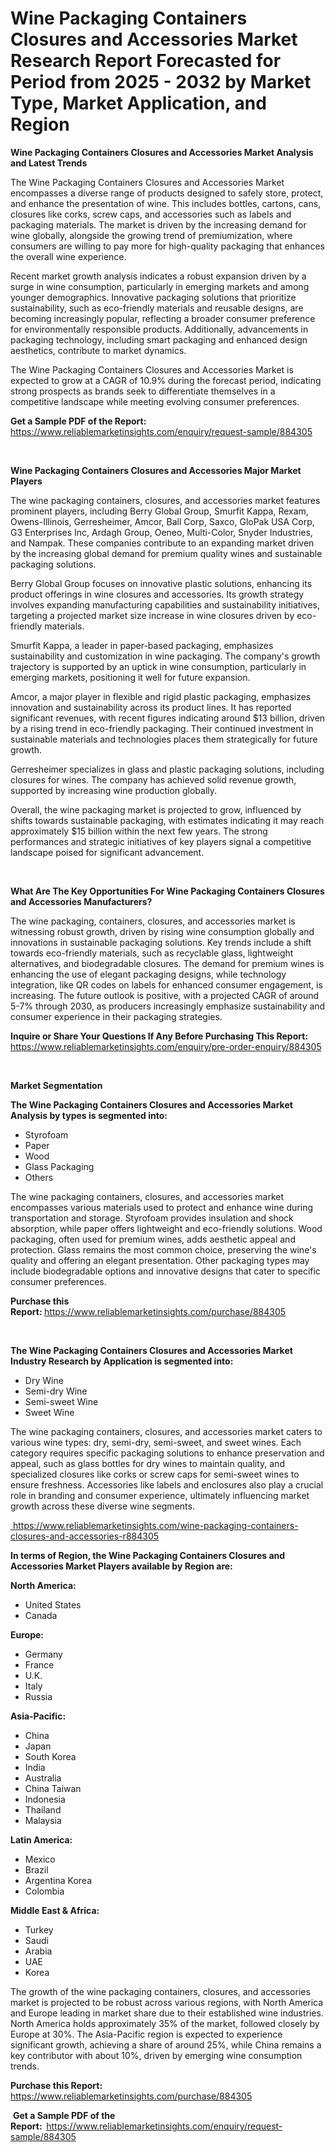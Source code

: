 <p><h1>Wine Packaging Containers Closures and Accessories Market Research Report Forecasted for Period from 2025 -  2032 by Market Type, Market Application, and Region</h1></p><p><strong>Wine Packaging Containers Closures and Accessories Market Analysis and Latest Trends</strong></p>
<p><p>The Wine Packaging Containers Closures and Accessories Market encompasses a diverse range of products designed to safely store, protect, and enhance the presentation of wine. This includes bottles, cartons, cans, closures like corks, screw caps, and accessories such as labels and packaging materials. The market is driven by the increasing demand for wine globally, alongside the growing trend of premiumization, where consumers are willing to pay more for high-quality packaging that enhances the overall wine experience.</p><p>Recent market growth analysis indicates a robust expansion driven by a surge in wine consumption, particularly in emerging markets and among younger demographics. Innovative packaging solutions that prioritize sustainability, such as eco-friendly materials and reusable designs, are becoming increasingly popular, reflecting a broader consumer preference for environmentally responsible products. Additionally, advancements in packaging technology, including smart packaging and enhanced design aesthetics, contribute to market dynamics.</p><p>The Wine Packaging Containers Closures and Accessories Market is expected to grow at a CAGR of 10.9% during the forecast period, indicating strong prospects as brands seek to differentiate themselves in a competitive landscape while meeting evolving consumer preferences.</p></p>
<p><strong>Get a Sample PDF of the Report:&nbsp;</strong> <a href="https://www.reliablemarketinsights.com/enquiry/request-sample/884305?utm_campaign=2210&utm_medium=2&utm_source=Github&utm_content=ia&utm_term=19042025&utm_id=wine-packaging-containers-closures-and-accessories">https://www.reliablemarketinsights.com/enquiry/request-sample/884305</a></p>
<p>&nbsp;</p>
<p><strong>Wine Packaging Containers Closures and Accessories Major Market Players</strong></p>
<p><p>The wine packaging containers, closures, and accessories market features prominent players, including Berry Global Group, Smurfit Kappa, Rexam, Owens-Illinois, Gerresheimer, Amcor, Ball Corp, Saxco, GloPak USA Corp, G3 Enterprises Inc, Ardagh Group, Oeneo, Multi-Color, Snyder Industries, and Nampak. These companies contribute to an expanding market driven by the increasing global demand for premium quality wines and sustainable packaging solutions.</p><p>Berry Global Group focuses on innovative plastic solutions, enhancing its product offerings in wine closures and accessories. Its growth strategy involves expanding manufacturing capabilities and sustainability initiatives, targeting a projected market size increase in wine closures driven by eco-friendly materials.</p><p>Smurfit Kappa, a leader in paper-based packaging, emphasizes sustainability and customization in wine packaging. The company's growth trajectory is supported by an uptick in wine consumption, particularly in emerging markets, positioning it well for future expansion.</p><p>Amcor, a major player in flexible and rigid plastic packaging, emphasizes innovation and sustainability across its product lines. It has reported significant revenues, with recent figures indicating around $13 billion, driven by a rising trend in eco-friendly packaging. Their continued investment in sustainable materials and technologies places them strategically for future growth.</p><p>Gerresheimer specializes in glass and plastic packaging solutions, including closures for wines. The company has achieved solid revenue growth, supported by increasing wine production globally.</p><p>Overall, the wine packaging market is projected to grow, influenced by shifts towards sustainable packaging, with estimates indicating it may reach approximately $15 billion within the next few years. The strong performances and strategic initiatives of key players signal a competitive landscape poised for significant advancement.</p></p>
<p>&nbsp;</p>
<p><strong>What Are The Key Opportunities For Wine Packaging Containers Closures and Accessories Manufacturers?</strong></p>
<p><p>The wine packaging, containers, closures, and accessories market is witnessing robust growth, driven by rising wine consumption globally and innovations in sustainable packaging solutions. Key trends include a shift towards eco-friendly materials, such as recyclable glass, lightweight alternatives, and biodegradable closures. The demand for premium wines is enhancing the use of elegant packaging designs, while technology integration, like QR codes on labels for enhanced consumer engagement, is increasing. The future outlook is positive, with a projected CAGR of around 5-7% through 2030, as producers increasingly emphasize sustainability and consumer experience in their packaging strategies.</p></p>
<p><strong>Inquire or Share Your Questions If Any Before Purchasing This Report:</strong> <a href="https://www.reliablemarketinsights.com/enquiry/pre-order-enquiry/884305?utm_campaign=2210&utm_medium=2&utm_source=Github&utm_content=ia&utm_term=19042025&utm_id=wine-packaging-containers-closures-and-accessories">https://www.reliablemarketinsights.com/enquiry/pre-order-enquiry/884305</a></p>
<p>&nbsp;</p>
<p><strong>Market Segmentation</strong></p>
<p><strong>The Wine Packaging Containers Closures and Accessories Market Analysis by types is segmented into:</strong></p>
<p><ul><li>Styrofoam</li><li>Paper</li><li>Wood</li><li>Glass Packaging</li><li>Others</li></ul></p>
<p><p>The wine packaging containers, closures, and accessories market encompasses various materials used to protect and enhance wine during transportation and storage. Styrofoam provides insulation and shock absorption, while paper offers lightweight and eco-friendly solutions. Wood packaging, often used for premium wines, adds aesthetic appeal and protection. Glass remains the most common choice, preserving the wine's quality and offering an elegant presentation. Other packaging types may include biodegradable options and innovative designs that cater to specific consumer preferences.</p></p>
<p><strong>Purchase this Report:&nbsp;</strong><a href="https://www.reliablemarketinsights.com/purchase/884305?utm_campaign=2210&utm_medium=2&utm_source=Github&utm_content=ia&utm_term=19042025&utm_id=wine-packaging-containers-closures-and-accessories">https://www.reliablemarketinsights.com/purchase/884305</a></p>
<p>&nbsp;</p>
<p><strong>The Wine Packaging Containers Closures and Accessories Market Industry Research by Application is segmented into:</strong></p>
<p><ul><li>Dry Wine</li><li>Semi-dry Wine</li><li>Semi-sweet Wine</li><li>Sweet Wine</li></ul></p>
<p><p>The wine packaging containers, closures, and accessories market caters to various wine types: dry, semi-dry, semi-sweet, and sweet wines. Each category requires specific packaging solutions to enhance preservation and appeal, such as glass bottles for dry wines to maintain quality, and specialized closures like corks or screw caps for semi-sweet wines to ensure freshness. Accessories like labels and enclosures also play a crucial role in branding and consumer experience, ultimately influencing market growth across these diverse wine segments.</p></p>
<p><a href="https://www.reliablemarketinsights.com/wine-packaging-containers-closures-and-accessories-r884305?utm_campaign=2210&utm_medium=2&utm_source=Github&utm_content=ia&utm_term=19042025&utm_id=wine-packaging-containers-closures-and-accessories">&nbsp;https://www.reliablemarketinsights.com/wine-packaging-containers-closures-and-accessories-r884305</a></p>
<p><strong>In terms of Region, the Wine Packaging Containers Closures and Accessories Market Players available by Region are:</strong></p>
<p>
    <p> <strong> North America: </strong>
        <ul>
            <li>United States</li>
            <li>Canada</li>
        </ul>
        </p> 
    <p> <strong> Europe: </strong>
        <ul>
            <li>Germany</li>
            <li>France</li>
            <li>U.K.</li>
            <li>Italy</li>
            <li>Russia</li>
        </ul>
        </p> 
    <p> <strong> Asia-Pacific: </strong>
        <ul>
            <li>China</li>
            <li>Japan</li>
            <li>South Korea</li>
            <li>India</li>
            <li>Australia</li>
            <li>China Taiwan</li>
            <li>Indonesia</li>
            <li>Thailand</li>
            <li>Malaysia</li>
        </ul>
        </p> 
    <p> <strong> Latin America: </strong>
        <ul>
            <li>Mexico</li>
            <li>Brazil</li>
            <li>Argentina Korea</li>
            <li>Colombia</li>
        </ul>
        </p> 
    <p> <strong> Middle East & Africa: </strong>
        <ul>
            <li>Turkey</li>
            <li>Saudi</li>
            <li>Arabia</li>
            <li>UAE</li>
            <li>Korea</li>
        </ul>
    </p>
    </p>
<p><p>The growth of the wine packaging containers, closures, and accessories market is projected to be robust across various regions, with North America and Europe leading in market share due to their established wine industries. North America holds approximately 35% of the market, followed closely by Europe at 30%. The Asia-Pacific region is expected to experience significant growth, achieving a share of around 25%, while China remains a key contributor with about 10%, driven by emerging wine consumption trends.</p></p>
<p><strong>Purchase this Report: </strong><a href="https://www.reliablemarketinsights.com/purchase/884305?utm_campaign=2210&utm_medium=2&utm_source=Github&utm_content=ia&utm_term=19042025&utm_id=wine-packaging-containers-closures-and-accessories">https://www.reliablemarketinsights.com/purchase/884305</a></p>
<p>&nbsp;<strong>Get a Sample PDF of the Report:&nbsp;&nbsp;</strong><a href="https://www.reliablemarketinsights.com/enquiry/request-sample/884305?utm_campaign=2210&utm_medium=2&utm_source=Github&utm_content=ia&utm_term=19042025&utm_id=wine-packaging-containers-closures-and-accessories">https://www.reliablemarketinsights.com/enquiry/request-sample/884305</a></p>
<p><strong></strong></p>
<p><p></p><p></p><p></p></p>